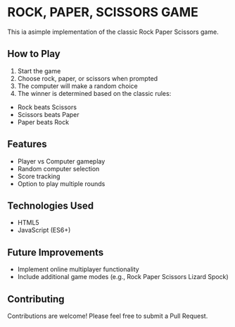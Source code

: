 # ROCK, PAPER, SCISSORS GAME

This ia asimple implementation of the classic Rock Paper Scissors game.

## How to Play

1. Start the game
2. Choose rock, paper, or scissors when prompted
3. The computer will make a random choice
4. The winner is determined based on the classic rules:
- Rock beats Scissors
- Scissors beats Paper
- Paper beats Rock

## Features

- Player vs Computer gameplay
- Random computer selection
- Score tracking
- Option to play multiple rounds

## Technologies Used

- HTML5
- JavaScript (ES6+)


## Future Improvements

- Implement online multiplayer functionality
- Include additional game modes (e.g., Rock Paper Scissors Lizard Spock)

## Contributing

Contributions are welcome! Please feel free to submit a Pull Request.



